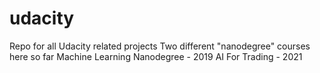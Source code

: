 # udacity
Repo for all Udacity related projects
Two different "nanodegree" courses here so far
Machine Learning Nanodegree - 2019
AI For Trading - 2021
